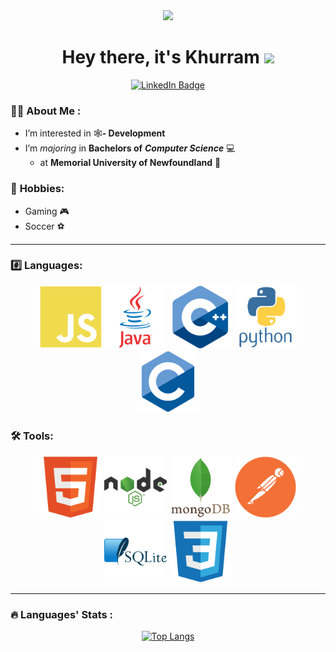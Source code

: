 <div id="header" align="center">
  <img src="https://media.giphy.com/media/v1.Y2lkPTc5MGI3NjExOHl1eWVnNHA0Yzdyb3IwaGx5Z3h1ZTBwZ3pwcDliMXNjbDhvZW9ldyZlcD12MV9pbnRlcm5hbF9naWZfYnlfaWQmY3Q9cw/G74LKP9zsfLInmz3H6/giphy.gif" width="250"/>
</div>

<h1 align="center">
  Hey there, it's Khurram
  <img src="https://media.giphy.com/media/hvRJCLFzcasrR4ia7z/giphy.gif" width="30px"/>
</h1>

<div id="badges" align="center">
  <a href="https://www.linkedin.com/in/khurram-ahmed-cs/">
    <img src="https://img.shields.io/badge/LinkedIn-blue?style=flat&logo=linkedin&logoColor=black" alt="LinkedIn Badge"/>
  </a>
</div>

### :man_technologist: About Me :
- I’m interested in :spider_web:**- Development**
- I’m *majoring* in **Bachelors of** ***Computer Science*** :computer:
   - at **Memorial University of Newfoundland** :school:	

### :ocean: **Hobbies:**
- Gaming :video_game:	
- Soccer :soccer:	

---

### :hash: **Languages:**
<div align="center">
  <img src="https://github.com/devicons/devicon/blob/master/icons/javascript/javascript-plain.svg" title="JavaScript" alt="JavaScript" width="100" height="100"/>
  <img src="https://github.com/devicons/devicon/blob/master/icons/java/java-original-wordmark.svg" title="Java" alt="Java" width="100" height="100"/>
  <img src="https://github.com/devicons/devicon/blob/master/icons/cplusplus/cplusplus-original.svg" title="c++" alt="C++" width="100" height="100"/>
  <img src="https://github.com/devicons/devicon/blob/master/icons/python/python-original-wordmark.svg" title="Python" alt="Python" width="100" height="100"/>
  <img src="https://github.com/devicons/devicon/blob/master/icons/c/c-original.svg" title="C" alt="C" width="100" height="100"/>
</div>

### :hammer_and_wrench: **Tools:**
<div align="center">
  <img src="https://github.com/devicons/devicon/blob/master/icons/html5/html5-original.svg" title="HTML" alt="HTML" width="100" height="100"/>
  <img src="https://github.com/devicons/devicon/blob/master/icons/nodejs/nodejs-original-wordmark.svg" title="Nodejs" alt="Nodejs" width="100" height="100"/>
  <img src="https://github.com/devicons/devicon/blob/master/icons/mongodb/mongodb-original-wordmark.svg" title="MongoDB" alt="MongoDB" width="100" height="100"/>
  <img src="https://github.com/devicons/devicon/blob/master/icons/postman/postman-original.svg" title="Postman" alt="Postman" width="100" height="100"/>
  <img src="https://github.com/devicons/devicon/blob/master/icons/sqlite/sqlite-original-wordmark.svg" title="SQlite" alt="SQlite" width="100" height="100"/>
  <img src="https://github.com/devicons/devicon/blob/master/icons/css3/css3-original.svg" title="CSS" alt="CSS" width="100" height="100"/>
</div>

---
### :fire: Languages' Stats :
<div align="center">
  
  [![Top Langs](https://github-readme-stats-git-master-ah03-khurrams-projects.vercel.app/api/top-langs/?username=ah03-khurram&layout=donut&theme=radical)](https://github.com/ah03-khurram/github-readme-stats)
  
</div>
